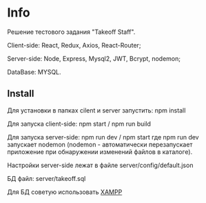 # Info

Решение тестового задания "Takeoff Staff".


Client-side: React, Redux, Axios, React-Router;

Server-side: Node, Express, Mysql2, JWT, Bcrypt, nodemon;

DataBase: MYSQL.

## Install

Для установки в папках cilent и server запустить: npm install

Для запуска client-side: npm start / npm run build

Для запуска server-side: npm run dev / npm start 
где npm run dev запускает nodemon (nodemon - автоматически перезапускает приложение при обнаружении изменений файлов в каталоге).

Настройки server-side лежат в файле server/config/default.json

БД файл: server/takeoff.sql

Для БД советую использовать [XAMPP](https://www.apachefriends.org/ru/index.html)